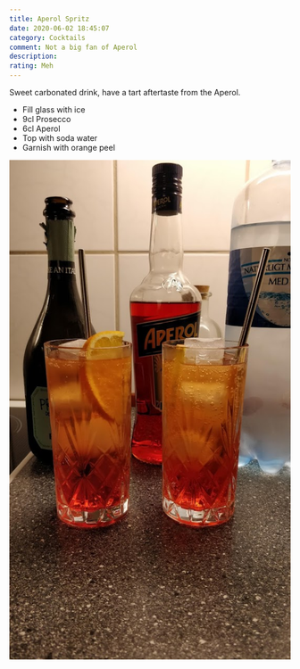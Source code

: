 ```yaml
---
title: Aperol Spritz
date: 2020-06-02 18:45:07
category: Cocktails
comment: Not a big fan of Aperol
description: 
rating: Meh
---
```


Sweet carbonated drink, have a tart aftertaste from the Aperol.

 - Fill glass with ice
 - 9cl Prosecco
 - 6cl Aperol
 - Top with soda water
 - Garnish with orange peel

  ![Attempt 1][version1]

 [version1]: Aperol_Spritz_V1.jpg  